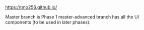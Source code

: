https://tmo256.github.io/

Master branch is Phase 1
master-advanced branch has all the UI components (to be used in later phases).

